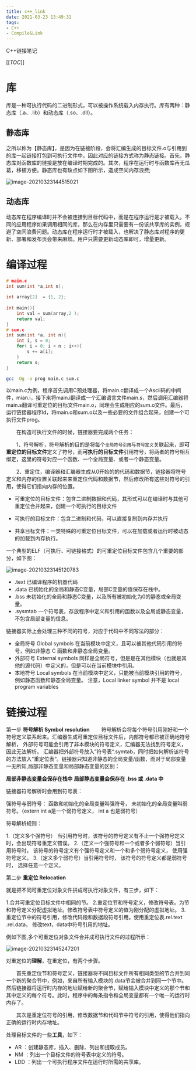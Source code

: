 ```yaml
---
title: c++_link
date: 2021-03-23 13:49:31
tags:
- C++
- Compile&Link
---
```


C++链接笔记

<!--more-->



[[_TOC_]]



# 库

库是一种可执行代码的二进制形式，可以被操作系统载入内存执行。库有两种：静态库（.a、.lib）和动态库（.so、.dll）。

## **静态库**

之所以称为【静态库】，是因为在链接阶段，会将汇编生成的目标文件.o与引用到的库一起链接打包到可执行文件中。因此对应的链接方式称为静态链接。首先，静态库对函数库的链接是放在编译时期完成的。其次，程序在运行时与函数库再无瓜葛，移植方便。静态库也有缺点如下图所示，造成空间内存浪费;

![image-20210323144515021](https://i.loli.net/2021/03/23/3SpHdBgDO75RUtF.png)

## 动态库

动态库在程序编译时并不会被连接到目标代码中，而是在程序运行是才被载入。不同的应用程序如果调用相同的库，那么在内存里只需要有一份该共享库的实例，规避了空间浪费问题。动态库在程序运行时才被载入，也解决了静态库对程序的更新、部署和发布页会带来麻烦。用户只需要更新动态库即可，增量更新。

# 编译过程

```c
# main.c
int sum(int *a,int n);
 
int array[2]  = {1, 2};
 
int main(){
    int val = sum(array,2 );
    return val;
}
# sum.c
int sum(int *a, int n){
    int i, s = 0;
    for( i = 0; i < n ; i++){
        s += a[i];
    }
    return s;
}
```



```bash
gcc -Og -o prog main.c sum.c
```

以main.c为例，程序首先调用C预处理器，将main.c翻译成一个Ascii码的中间件，mian.i，接下来将main.i翻译成一个汇编语言文件main.s，然后调用汇编器将main.s翻译可重定位的目标文件main.o，同理会生成相应的sum.o文件。最后，运行链接器程序ld，将main.o和sum.o以及一些必要的文件组合起来，创建一个可执行文件prog。

　　在构造可执行文件的时候，链接器要完成两个任务：

　　1、符号解析，符号解析的目的是将每个`全局符号引用`与`符号定义`关联起来，即**可重定位的目标文件**定义了符号，而**可执行的目标文件**引用符号，将两者的符号相互绑定，这里的符号对应一个函数、一个全局变量、或者一个静态变量。

　　2、重定位，编译器和汇编器生成从0开始的的代码和数据节，链接器将符号定义和内存的位置关联起来来重定位代码和数据节，然后修改所有这些对符号的引用，使得它们指向内存的位置。



- 可重定位的目标文件：包含二进制数据和代码，其形式可以在编译时与其他可重定位合并起来，创建一个可执行的目标文件

- 可执行的目标文件：包含二进制和代码，可以直接复制到内存并执行

- 共享目标文件：一类特殊的可重定位目标文件，可以在加载或者运行时被动态的加载到内存执行。



一个典型的ELF（可执行、可链接格式）的可重定位目标文件包含几个重要的部分，如下图：

![image-20210323145120783](https://i.loli.net/2021/03/23/KFPUl6ZNiQmI3zv.png)



- .text 已编译程序的机器代码
- .data 已初始化的全局和静态C变量，局部C变量的值保存在栈中。
- .bss 未初始化的全局和静态C变量，以及所有被初始化为0的静态或全局变量。
- .sysmtab 一个符号表，存放程序中定义和引用的函数以及全局或静态变量，不包含局部变量的信息。



链接器实际上会处理三种不同的符号，对应于代码中不同写法的部分：

- 全局符号 Global symbols
  在当前模块中定义，且可以被其他代码引用的符号，例如非静态 C 函数和非静态全局变量。
- 外部符号 External symbols 
  同样是全局符号，但是是在其他模块（也就是其他的源代码）中定义的，但是可以在当前模块中引用。
- 本地符号 Local symbols
  在当前模块中定义，只能被当前模块引用的符号，例如静态函数和静态全局变量。
  注意，Local linker symbol 并不是 local program variables





# 链接过程

第一步 **符号解析 Symbol resolution** 
　　符号解析会将每个符号引用刚好和一个符号定义联系起来。汇编器生成可重定位目标文件后，内部符号都已被正确地符号解析， 外部符号可能会引用了非本模块的符号定义，汇编器无法找到符号定义，因此无法解析。 汇编器把外部符号放入”符号表“.symtab，同时把如何解析该符号的方法放入”重定位表“。链接器只知道非静态的全局变量/函数，而对于局部变量一无所知,局部非静态变量和局部静态变量的区别：

**局部非静态变量会保存在栈中**
**局部静态变量会保存在 .bss 或 .data 中**

链接器符号解析时会用到符号表：

强符号与弱符号： 函数和初始化的全局变量叫强符号， 未初始化的全局变量叫弱符号。（extern int a是一个弱符号定义， int a 也是弱符号）

符号解析规则：

 1.（定义多个强符号） 当引用符号时，该符号的符号定义有不止一个强符号定义时，会出现符号重定义错误。
 2.（定义一个强符号和一个或者多个弱符号）当引用符号时， 该符号的符号定义有个强符号定义和一个和多个弱符号定义， 使用强符号定义。
 3.（定义多个弱符号）当引用符号时， 该符号的符号定义都是弱符号时， 选择任意一个定义。

第二步 **重定位 Relocation** 

就是把不同可重定位对象文件拼成可执行对象文件，有三步，如下：

1.合并可重定位目标文件中相同的节。
2.重定位节和符号定义，修改符号表。为节和符号定义分配虚拟地址。修改符号表中符号定义的值为刚分配的虚拟地址。
3.重定位节中的符号引用，修改代码段和数据段符号引用。使用重定位表.rel.text .rel.data， 修改text，data中符号引用的地址。

例如下图,多个可重定位对象文件合并成可执行文件的过程所示：

![image-20210323145247201](https://i.loli.net/2021/03/23/4j9ODCtuYQq7iTs.png)

对重定位的**理解**，在重定位，有两个步骤。

　　首先重定位节和符号定义，链接器将不同目标文件所有相同类型的节合并到同一个新的聚合节中，例如，来自所有输入模块的.data节会被合并到同一个节中。然后链接器将运行时内存的地址赋给新的聚合节，赋给输入模块中定义的那个节和其中定义的每个符号。此时，程序中的每条指令和全局变量都有一个唯一的运行时内存了。

　　其次是重定位符号的引用，修改数据节和代码节中符号的引用，使得他们指向正确的运行时内存地址。

 

处理目标文件的一些**工具**，如下：

- AR ：创建静态库，插入、删除、列出和提取成员。
- NM ：列出一个目标文件的符号表中定义的符号。
- LDD ：列出一个可执行程序文件在运行时所需的共享库。













































































